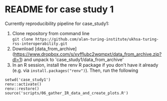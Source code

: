# README for case study 1

Currently reproducibility pipeline for case_study1:

1. Clone repository from command line  
`git clone https://github.com/alan-turing-institute/ukhsa-turing-rss-interoperability.git`
3. Download [data_from_archive] (https://www.dropbox.com/s/xvfflubc2wqmpxt/data_from_archive.zip?dl=1) and unpack to 'case_study1/data_from_archive'
4. In an R session, install the renv R package if you don't have it already (e.g. via `install.packages("renv")`). Then, run the following
```
setwd('case_study1')
renv::activate()
renv::restore()
source('scripts/06_gather_IR_data_and_create_plots.R')
```


